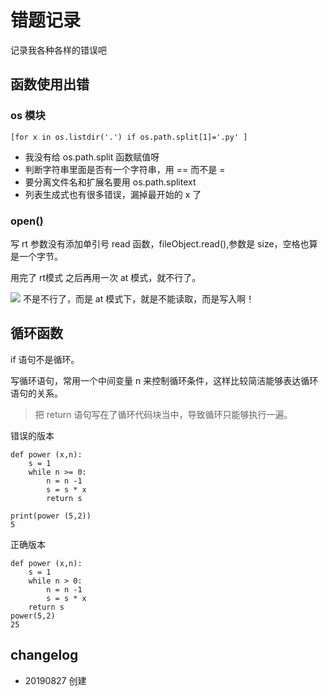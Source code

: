 # 错题记录

记录我各种各样的错误吧

## 函数使用出错

### os 模块

```
[for x in os.listdir('.') if os.path.split[1]='.py' ]
```
- 我没有给 os.path.split 函数赋值呀
- 判断字符串里面是否有一个字符串，用 == 而不是 = 
- 要分离文件名和扩展名要用 os.path.splitext
- 列表生成式也有很多错误，漏掉最开始的 x 了

### open()

写 rt 参数没有添加单引号
read 函数，fileObject.read(),参数是 size，空格也算是一个字节。

用完了 rt模式 之后再用一次 at 模式，就不行了。

![](https://tva1.sinaimg.cn/large/006y8mN6ly1g6mmfb2h1fj30va0sw3zu.jpg)
不是不行了，而是 at 模式下，就是不能读取，而是写入啊！

## 循环函数

if 语句不是循环。

写循环语句，常用一个中间变量 n 来控制循环条件，这样比较简洁能够表达循环语句的关系。

> 把 return 语句写在了循环代码块当中，导致循环只能够执行一遍。

错误的版本
```
def power (x,n):
    s = 1
    while n >= 0:
        n = n -1
        s = s * x
        return s
    
print(power (5,2))
5
```
正确版本
```
def power (x,n):
    s = 1
    while n > 0:
        n = n -1
        s = s * x
    return s 
power(5,2)
25
```
## changelog

- 20190827 创建

